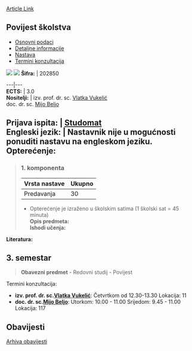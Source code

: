 [Article Link](https://www.fhs.hr/predmet/povsko_a)

## Povijest školstva
  * [Osnovni podaci](https://www.fhs.hr/predmet/povsko_a#v1id-523806_992185_1_0 "Osnovni podaci")
  * [Detaljne informacije](https://www.fhs.hr/predmet/povsko_a#v1id-523806_992185_1_1 "Detaljne informacije")
  * [Nastava](https://www.fhs.hr/predmet/povsko_a#v1id-523806_992185_1_2 "Nastava")
  * [Termini konzultacija](https://www.fhs.hr/predmet/povsko_a#v1id-523806_992185_1_3 "Termini konzultacija")


[![](https://www.fhs.hr/img/flags/gif/hr.gif)](https://www.fhs.hr/predmet/povsko_a) [![](https://www.fhs.hr/img/flags/gif/gb.gif)](https://www.fhs.hr/en/course/hoe_a)
**Šifra:** |  202850  
  
---|---  
**ECTS:** |  3.0   
**Nositelji:** |  izv. prof. dr. sc. [Vlatka Vukelić](https://www.fhs.hr/djelatnik/vlatka.vukelic)   
doc. dr. sc. [Mijo Beljo](https://www.fhs.hr/djelatnik/mijo.beljo)   
  
**Prijava ispita:** |  [Studomat](http://www.isvu.hr/studomat)  
**Engleski jezik:** |  Nastavnik nije u mogućnosti ponuditi nastavu na engleskom jeziku.   
**Opterećenje:**  
---  
> ### 1. komponenta
> | Vrsta nastave | Ukupno  
> ---|---  
> Predavanja | 30  
> * Opterećenje je izraženo u školskim satima (1 školski sat = 45 minuta)   
**Opis predmeta:**  
> **Ishodi učenja:**  

  
**Literatura:**  

  
**3. semestar**  
---  
> **Obavezni predmet** - Redovni studij - Povijest  
>   
Termini konzultacija: 
  * **izv. prof. dr. sc.[Vlatka Vukelić](https://www.fhs.hr/djelatnik/vlatka.vukelic)**: 
Četvrtkom od 12.30-13.30
Lokacija: 11 
  * **doc. dr. sc.[Mijo Beljo](https://www.fhs.hr/djelatnik/mijo.beljo)**: 
Utorkom: 10.00 - 11.00
Srijedom: 9.45 - 11.00
Lokacija: 117 


## Obavijesti
[Arhiva obavijesti](https://www.fhs.hr/predmet/povsko_a?@=21ch1#news_119200 "Arhiva obavijesti")
